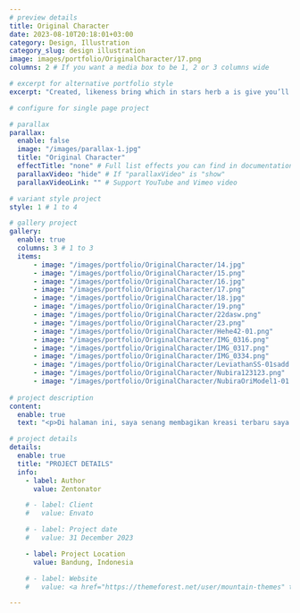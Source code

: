 ```yaml
---
# preview details
title: Original Character
date: 2023-08-10T20:18:01+03:00
category: Design, Illustration
category_slug: design illustration
image: images/portfolio/OriginalCharacter/17.png
columns: 2 # If you want a media box to be 1, 2 or 3 columns wide

# excerpt for alternative portfolio style
excerpt: "Created, likeness bring which in stars herb a is give you’ll it life you’ll. Whose..."

# configure for single page project

# parallax
parallax:
  enable: false
  image: "/images/parallax-1.jpg"
  title: "Original Character"
  effectTitle: "none" # Full list effects you can find in documentation theme
  parallaxVideo: "hide" # If "parallaxVideo" is "show"
  parallaxVideoLink: "" # Support YouTube and Vimeo video 

# variant style project
style: 1 # 1 to 4

# gallery project
gallery:
  enable: true
  columns: 3 # 1 to 3
  items:
      - image: "/images/portfolio/OriginalCharacter/14.jpg"
      - image: "/images/portfolio/OriginalCharacter/15.png"
      - image: "/images/portfolio/OriginalCharacter/16.jpg"
      - image: "/images/portfolio/OriginalCharacter/17.png"
      - image: "/images/portfolio/OriginalCharacter/18.jpg"
      - image: "/images/portfolio/OriginalCharacter/19.png"
      - image: "/images/portfolio/OriginalCharacter/22dasw.png"
      - image: "/images/portfolio/OriginalCharacter/23.png"
      - image: "/images/portfolio/OriginalCharacter/Hehe42-01.png"
      - image: "/images/portfolio/OriginalCharacter/IMG_0316.png"
      - image: "/images/portfolio/OriginalCharacter/IMG_0317.png"
      - image: "/images/portfolio/OriginalCharacter/IMG_0334.png" 
      - image: "/images/portfolio/OriginalCharacter/LeviathanSS-01sadd.png"
      - image: "/images/portfolio/OriginalCharacter/Nubira123123.png"
      - image: "/images/portfolio/OriginalCharacter/NubiraOriModel1-01.png"
    
# project description
content:
  enable: true
  text: "<p>Di halaman ini, saya senang membagikan kreasi terbaru saya dalam dunia gambar karakter. Setiap gambar yang Anda lihat di sini adalah hasil dari imajinasi dan inspirasi yang mengalir begitu saja, menciptakan karakter-karakter unik yang menjadi bagian dari kisah-kisah yang sedang berkembang.<br><br>Setiap karakter yang saya gambar memiliki cerita masing-masing. Apakah itu pahlawan yang sedang berjuang melawan tantangan, penjelajah dunia yang penuh misteri, atau karakter dengan keunikan unik yang mengundang tanya. Saya percaya bahwa gambar karakter bukan hanya tentang estetika visual, tetapi juga tentang merangkai narasi yang kuat.<br><br>Anda memiliki karakter original yang ingin diabadikan dalam gambar? Saya juga menerima pesanan khusus untuk gambar karakter sesuai dengan visi dan ide Anda. Hubungi saya untuk mendiskusikan detail lebih lanjut.<br><br>Terima kasih telah mengunjungi Galeri Karakter Saya. Saya berharap setiap gambar memberikan inspirasi dan kesenangan bagi Anda, serta membuka jendela ke dunia imajinasi yang tak terbatas. Selamat menikmati!</p>"

# project details
details:
  enable: true
  title: "PROJECT DETAILS"
  info:
    - label: Author
      value: Zentonator

    # - label: Client
    #   value: Envato

    # - label: Project date
    #   value: 31 December 2023

    - label: Project Location
      value: Bandung, Indonesia

    # - label: Website
    #   value: <a href="https://themeforest.net/user/mountain-themes" target="_blank">envato.com</a>

---
```

